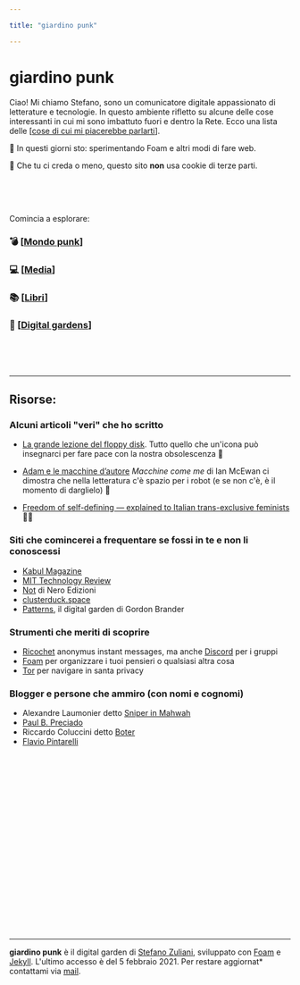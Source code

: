 ```yaml
---

title: "giardino punk"

---
```


# giardino punk 

Ciao! Mi chiamo Stefano, sono un comunicatore digitale appassionato di letterature e tecnologie. In questo ambiente rifletto su alcune delle cose interessanti in cui mi sono imbattuto fuori e dentro la Rete. Ecco una lista delle [[cose di cui mi piacerebbe parlarti]].

📌 In questi giorni sto: sperimentando Foam e altri modi di fare web.

👾 Che tu ci creda o meno, questo sito __non__ usa cookie di terze parti.

<div style="height:50px"></div>



Comincia a esplorare:
### 💣 [[Mondo punk]]

### 💻 [[Media]]

### 📚 [[Libri]]

### 🌱 [[Digital gardens]]


<div style="height:50px"></div>

<hr>


## Risorse:
### Alcuni articoli "veri" che ho scritto


* [La grande lezione del floppy disk](http://www.typoes.it/2020/10/14/floppy-disk-icona/). Tutto quello che un'icona può insegnarci per fare pace con la nostra obsolescenza 💾

* [Adam e le macchine d’autore](http://www.typoes.it/2019/11/16/macchine-come-me-di-ian-mcewan/) *Macchine come me* di Ian McEwan ci dimostra che nella letteratura c'è spazio per i robot (e se non c'è, è il momento di darglielo) 🤖

* [Freedom of self-defining — explained to Italian trans-exclusive feminists](https://medium.com/@ZulianiStph/freedom-of-self-defining-explained-to-italian-trans-exclusive-feminists-4c184394662f) 🏳️‍🌈

### Siti che comincerei a frequentare se fossi in te e non li conoscessi

* [Kabul Magazine](https://www.kabulmagazine.com/ccru-numogramma-decimale/)
* [MIT Technology Review](https://www.technologyreview.com/2020/09/03/1007716/digital-gardens-let-you-cultivate-your-own-little-bit-of-the-internet/)
* [Not](https://not.neroeditions.com/cose-la-theory-fiction/) di Nero Edizioni
* [clusterduck.space](https://clusterduck.space/)
* [Patterns](http://gordonbrander.com/pattern/the-feynman-method/), il digital garden di Gordon Brander

### Strumenti che meriti di scoprire

* [Ricochet](https://ricochet.im/) anonymus instant messages, ma anche [Discord](https://discord.com/) per i gruppi
* [Foam](https://foambubble.github.io/foam/) per organizzare i tuoi pensieri o qualsiasi altra cosa
* [Tor](https://www.torproject.org/) per navigare in santa privacy

### Blogger e persone che ammiro (con nomi e cognomi)

* Alexandre Laumonier detto [Sniper in Mahwah](https://sniperinmahwah.wordpress.com/)
* [Paul B. Preciado](https://www.internazionale.it/tag/autori/paul-preciado)
* Riccardo Coluccini detto [Boter](https://boter.eu/)
* [Flavio Pintarelli](https://flaviopintarelli.it/)

<div style="height:300px"></div>
&nbsp;
&nbsp;

<hr>

**giardino punk** è il digital garden di [Stefano Zuliani](https://zulianis.eu), sviluppato con [Foam](https://foambubble.github.io/foam/) e [Jekyll](https://jekyllrb.com/). L'ultimo accesso è del 5 febbraio 2021. Per restare aggiornat* contattami via [mail](mailto:web@zulianis.eu).

[//begin]: # "Autogenerated link references for markdown compatibility"
[cose di cui mi piacerebbe parlarti]: cose-di-cui-mi-piacerebbe-parlarti.md "Cose di cui mi piacerebbe parlarti"
[Mondo punk]: mondo-punk.md "Mondo punk"
[Media]: media.md "Media"
[Libri]: libri/libri.md "Libri"
[Digital gardens]: digital-gardens/digital-gardens.md "Digital gardens"
[//end]: # "Autogenerated link references"